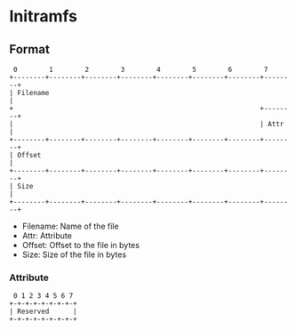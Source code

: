 # Initramfs

## Format

```
 0        1        2        3        4        5        6        7
+--------+--------+--------+--------+--------+--------+--------+--------+
| Filename                                                              |
+                                                              +--------+
|                                                              | Attr   |
+--------+--------+--------+--------+--------+--------+--------+--------+
| Offset                                                                |
+--------+--------+--------+--------+--------+--------+--------+--------+
| Size                                                                  |
+--------+--------+--------+--------+--------+--------+--------+--------+
```

* Filename: Name of the file
* Attr: Attribute
* Offset: Offset to the file in bytes
* Size: Size of the file in bytes

### Attribute
```
 0 1 2 3 4 5 6 7 
+-+-+-+-+-+-+-+-+
| Reserved      |
+-+-+-+-+-+-+-+-+
```
